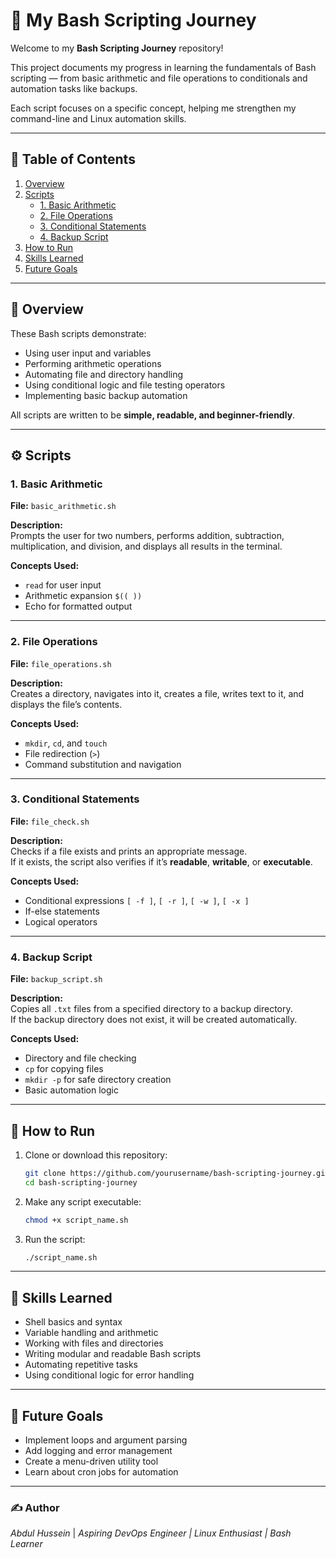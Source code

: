 # 🐚 My Bash Scripting Journey

Welcome to my **Bash Scripting Journey** repository!  

This project documents my progress in learning the fundamentals of Bash scripting — from basic arithmetic and file operations to conditionals and automation tasks like backups.  

Each script focuses on a specific concept, helping me strengthen my command-line and Linux automation skills.  

---

## 📘 Table of Contents
1. [Overview](#overview)
2. [Scripts](#scripts)
   - [1. Basic Arithmetic](#1-basic-arithmetic)
   - [2. File Operations](#2-file-operations)
   - [3. Conditional Statements](#3-conditional-statements)
   - [4. Backup Script](#4-backup-script)
3. [How to Run](#how-to-run)
4. [Skills Learned](#skills-learned)
5. [Future Goals](#future-goals)

---

## 🧭 Overview

These Bash scripts demonstrate:
- Using user input and variables  
- Performing arithmetic operations  
- Automating file and directory handling  
- Using conditional logic and file testing operators  
- Implementing basic backup automation  

All scripts are written to be **simple, readable, and beginner-friendly**.

---

## ⚙️ Scripts

### 1. **Basic Arithmetic**
**File:** `basic_arithmetic.sh`

**Description:**  
Prompts the user for two numbers, performs addition, subtraction, multiplication, and division, and displays all results in the terminal.

**Concepts Used:**  
- `read` for user input  
- Arithmetic expansion `$(( ))`  
- Echo for formatted output  

---

### 2. **File Operations**
**File:** `file_operations.sh`

**Description:**  
Creates a directory, navigates into it, creates a file, writes text to it, and displays the file’s contents.

**Concepts Used:**  
- `mkdir`, `cd`, and `touch`  
- File redirection (`>`)  
- Command substitution and navigation  

---

### 3. **Conditional Statements**
**File:** `file_check.sh`

**Description:**  
Checks if a file exists and prints an appropriate message.  
If it exists, the script also verifies if it’s **readable**, **writable**, or **executable**.

**Concepts Used:**  
- Conditional expressions `[ -f ]`, `[ -r ]`, `[ -w ]`, `[ -x ]`  
- If-else statements  
- Logical operators  

---

### 4. **Backup Script**
**File:** `backup_script.sh`

**Description:**  
Copies all `.txt` files from a specified directory to a backup directory.  
If the backup directory does not exist, it will be created automatically.

**Concepts Used:**  
- Directory and file checking  
- `cp` for copying files  
- `mkdir -p` for safe directory creation  
- Basic automation logic  

---

## 🚀 How to Run

1. Clone or download this repository:
   ```bash
   git clone https://github.com/yourusername/bash-scripting-journey.git
   cd bash-scripting-journey
   ```

2. Make any script executable:
   ```bash
   chmod +x script_name.sh
   ```

3. Run the script:
   ```bash
   ./script_name.sh
   ```

---

## 🧠 Skills Learned

- Shell basics and syntax  
- Variable handling and arithmetic  
- Working with files and directories  
- Writing modular and readable Bash scripts  
- Automating repetitive tasks  
- Using conditional logic for error handling  

---

## 🎯 Future Goals

- Implement loops and argument parsing  
- Add logging and error management  
- Create a menu-driven utility tool  
- Learn about cron jobs for automation  

---

### ✍️ Author

*Abdul Hussein* |
*Aspiring DevOps Engineer | Linux Enthusiast | Bash Learner*

